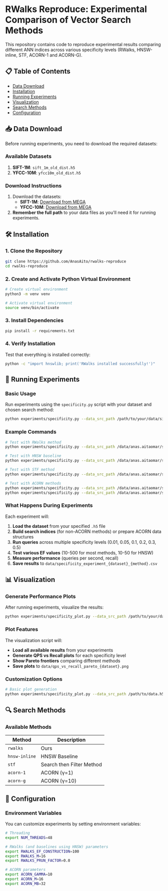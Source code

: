 # RWalks Reproduce: Experimental Comparison of Vector Search Methods

This repository contains code to reproduce experimental results comparing different ANN indices across various specificity levels (RWalks, HNSW-inline, STF, ACORN-1 and ACORN-G).

## 📋 Table of Contents

- [Data Download](#-data-download)
- [Installation](#-installation)
- [Running Experiments](#-running-experiments)
- [Visualization](#-visualization)
- [Search Methods](#-search-methods)
- [Configuration](#-configuration)

## 📥 Data Download

Before running experiments, you need to download the required datasets:

### Available Datasets

1. **SIFT-1M**: `sift_1m_old_dist.h5` 
2. **YFCC-10M**: `yfcc10m_old_dist.h5`

### Download Instructions

1. Download the datasets:
   - **SIFT-1M**: [Download from MEGA](https://mega.nz/file/H1hnXDIK#i_F9chhKiLU3lABfyKXH22AKfK1cwX10k6pztu1jKv4)
   - **YFCC-10M**: [Download from MEGA](https://mega.nz/file/TsIDhACT#xbiaR659J2ec3P4KubmbRvtLub09TcLsdr-Eu5bomb0)
2. **Remember the full path** to your data files as you'll need it for running experiments.

## 🛠 Installation

### 1. Clone the Repository

```bash
git clone https://github.com/AnasAito/rwalks-reproduce
cd rwalks-reproduce
```

### 2. Create and Activate Python Virtual Environment

```bash
# Create virtual environment
python3 -m venv venv

# Activate virtual environment
source venv/bin/activate 
```

### 3. Install Dependencies

```bash
pip install -r requirements.txt
```

### 4. Verify Installation

Test that everything is installed correctly:
```bash
python -c "import hnswlib; print('RWalks installed successfully!')"
```

## 🧪 Running Experiments

### Basic Usage

Run experiments using the `specificity.py` script with your dataset and chosen search method:

```bash
python experiments/specificity.py --data_src_path /path/to/your/data/sift_1m_old_dist.h5 --search_mode <method>
```

### Example Commands

```bash
# Test with RWalks method
python experiments/specificity.py --data_src_path /data/anas.aitaomar/sift_1m_old_dist.h5 --search_mode rwalks

# Test with HNSW baseline
python experiments/specificity.py --data_src_path /data/anas.aitaomar/sift_1m_old_dist.h5 --search_mode hnsw-inline

# Test with STF method
python experiments/specificity.py --data_src_path /data/anas.aitaomar/sift_1m_old_dist.h5 --search_mode stf

# Test with ACORN methods
python experiments/specificity.py --data_src_path /data/anas.aitaomar/sift_1m_old_dist.h5 --search_mode acorn-1
python experiments/specificity.py --data_src_path /data/anas.aitaomar/sift_1m_old_dist.h5 --search_mode acorn-g
```

### What Happens During Experiments

Each experiment will:

1. **Load the dataset** from your specified `.h5` file
2. **Build search indices** (for non-ACORN methods) or prepare ACORN data structures
3. **Run queries** across multiple specificity levels (0.01, 0.05, 0.1, 0.2, 0.3, 0.5)
4. **Test various EF values** (10-500 for most methods, 10-50 for HNSW)
5. **Measure performance** (queries per second, recall)
6. **Save results** to `data/specificity_experiment_{dataset}_{method}.csv`

## 📊 Visualization

### Generate Performance Plots

After running experiments, visualize the results:

```bash
python experiments/specificity_plot.py --data_src_path /path/to/your/data/sift_1m_old_dist.h5
```

### Plot Features

The visualization script will:

- **Load all available results** from your experiments
- **Generate QPS vs Recall plots** for each specificity level
- **Show Pareto frontiers** comparing different methods
- **Save plots** to `data/qps_vs_recall_pareto_{dataset}.png`

### Customization Options

```bash
# Basic plot generation
python experiments/specificity_plot.py --data_src_path /path/to/data.h5
```

## 🔍 Search Methods

### Available Methods

| Method | Description |
|--------|-------------|
| `rwalks` | Ours |
| `hnsw-inline` | HNSW Baseline |
| `stf` | Search then Filter Method |
| `acorn-1` | ACORN (γ=1) |
| `acorn-g` | ACORN (γ=10) |

## 🔧 Configuration

### Environment Variables

You can customize experiments by setting environment variables:

```bash
# Threading
export NUM_THREADS=48

# RWalks (and baselines using HNSW) parameters
export RWALKS_EF_CONSTRUCTION=100
export RWALKS_M=16
export RWALKS_PRUN_FACTOR=0.0

# ACORN parameters
export ACORN_GAMMA=10
export ACORN_M=16
export ACORN_MB=32
```

